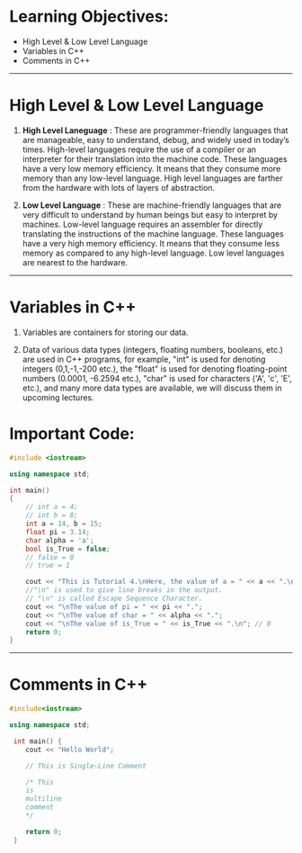 # Learning Objectives:

- High Level & Low Level Language
- Variables in C++
- Comments in C++
---

# High Level & Low Level Language

1. **High Level Laneguage** : These are programmer-friendly languages that are manageable, easy to understand, debug, and widely used in today’s times. High-level languages require the use of a compiler or an interpreter for their translation into the machine code. These languages have a very low memory efficiency. It means that they consume more memory than any low-level language.
High level languages are farther from the hardware with lots of layers of abstraction.

1. **Low Level Language** : These are machine-friendly languages that are very difficult to understand by human beings but easy to interpret by machines. Low-level language requires an assembler for directly translating the instructions of the machine language. These languages have a very high memory efficiency. It means that they consume less memory as compared to any high-level language. Low level languages are nearest to the hardware.

---

# Variables in C++

1. Variables are containers for storing our data. 

1. Data of various data types (integers, floating numbers, booleans, etc.) are used in C++ programs, for example, "int" is used for denoting integers (0,1,-1,-200 etc.), the "float" is used for denoting floating-point numbers (0.0001, -6.2594 etc.), "char" is used for characters ('A', 'c', 'E', etc.), and many more data types are available, we will discuss them in upcoming lectures. 

# Important Code: 

```cpp
#include <iostream>

using namespace std;

int main()
{
    // int a = 4;
    // int b = 8;
    int a = 14, b = 15;
    float pi = 3.14;
    char alpha = 'a';
    bool is_True = false;
    // false = 0
    // true = 1

    cout << "This is Tutorial 4.\nHere, the value of a = " << a << ".\nAnd, the value of b = " << b <<".";
    //"\n" is used to give line breaks in the output.
    // "\n" is called Escape Sequence Character.
    cout << "\nThe value of pi = " << pi << ".";
    cout << "\nThe value of char = " << alpha << ".";
    cout << "\nThe value of is_True = " << is_True << ".\n"; // 0
    return 0;
}
```

---

# Comments in C++

```cpp
#include<iostream>

using namespace std;

 int main() {
    cout << "Hello World";

    // This is Single-Line Comment

    /* This
    is 
    multiline 
    comment
    */

    return 0;
 }
```